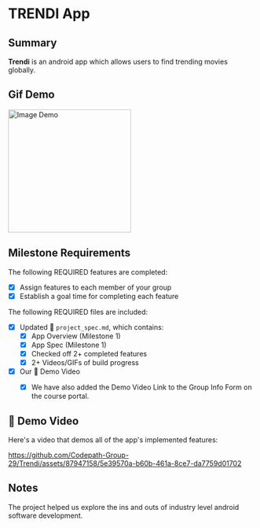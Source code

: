 <!-- (This is a comment) INSTRUCTIONS: Go through this page and fill out any **bolded** entries with their correct values.-->

# **TRENDI App**

## Summary

**Trendi** is an android app which allows users to find trending movies globally.

## Gif Demo

<img src="Trendi.gif" title='Image Demo' width='250' alt='Image Demo' />

## Milestone Requirements

<!-- Please be sure to change the [ ] to [x] for any features you completed.  If a feature is not checked [x], you might miss the points for that item! -->

The following REQUIRED features are completed:

- [x] Assign features to each member of your group
- [x] Establish a goal time for completing each feature

The following REQUIRED files are included:

- [x] Updated 📄 `project_spec.md`, which contains:
  - [X] App Overview (Milestone 1)
  - [X] App Spec (Milestone 1)
  - [x] Checked off 2+ completed features
  - [x] 2+ Videos/GIFs of build progress

- [x] Our 🎥 Demo Video
  - [x] We have also added the Demo Video Link to the Group Info Form on the course portal.



## 🎥 Demo Video

Here's a video that demos all of the app's implemented features:

https://github.com/Codepath-Group-29/Trendi/assets/87947158/5e39570a-b60b-461a-8ce7-da7759d01702

## Notes

The project helped us explore the ins and outs of industry level android software development. 
